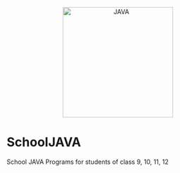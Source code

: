 <p align="center">
<img src="https://1000logos.net/wp-content/uploads/2020/09/Java-Logo.png" height=250 alt="JAVA" />
</p>

# SchoolJAVA
School JAVA Programs for students of class 9, 10, 11, 12
